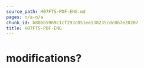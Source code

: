 ```yaml
---
source_path: H07FTS-PDF-ENG.md
pages: n/a-n/a
chunk_id: b80bb5969c1cf293c051ee138235cdc0b7e20207
title: H07FTS-PDF-ENG
---
```

# modiﬁcations?
